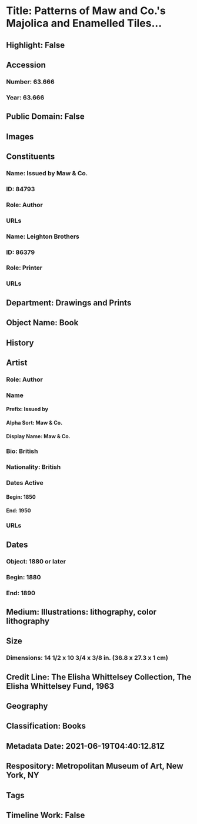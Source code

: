 # Title: Patterns of Maw and Co.'s Majolica and Enamelled Tiles...
## Highlight: False
## Accession
### Number: 63.666
### Year: 63.666
## Public Domain: False
## Images
## Constituents
### Name: Issued by Maw &amp; Co.
### ID: 84793
### Role: Author
### URLs
### Name: Leighton Brothers
### ID: 86379
### Role: Printer
### URLs
## Department: Drawings and Prints
## Object Name: Book
## History
## Artist
### Role: Author
### Name
#### Prefix: Issued by
#### Alpha Sort: Maw & Co.
#### Display Name: Maw & Co.
### Bio: British
### Nationality: British
### Dates Active
#### Begin: 1850
#### End: 1950
### URLs
## Dates
### Object: 1880 or later
### Begin: 1880
### End: 1890
## Medium: Illustrations: lithography, color lithography
## Size
### Dimensions: 14 1/2 x 10 3/4 x 3/8 in. (36.8 x 27.3 x 1 cm)
## Credit Line: The Elisha Whittelsey Collection, The Elisha Whittelsey Fund, 1963
## Geography
## Classification: Books
## Metadata Date: 2021-06-19T04:40:12.81Z
## Respository: Metropolitan Museum of Art, New York, NY
## Tags
## Timeline Work: False